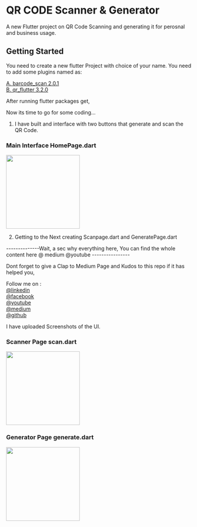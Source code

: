 # QR CODE Scanner & Generator

A new Flutter project on QR Code Scanning and generating it for perosnal and business usage.

## Getting Started

You need to create a new flutter Project with choice of your name.
You need to add some plugins named as:

<a class="github-button" href="https://pub.dev/packages/barcode_scan">A. barcode_scan 2.0.1</a>
<br>
<a class="github-button" href="https://pub.dev/packages/qr_flutter">B. qr_flutter 3.2.0</a>

After running flutter packages get,

Now its time to go for some coding...

1. I have built and interface with two buttons that generate and scan the QR Code.

<h3>Main Interface HomePage.dart</h3> 
<img src="https://github.com/neon97/QR-CODE-Scanner-Generator/blob/master/screenshots/Simulator%20Screen%20Shot%20-%20iPhone%2011%20Pro%20Max%20-%202020-04-11%20at%2010.18.34.png?raw=true"  width="200" >
</img>

2. Getting to the Next creating Scanpage.dart and GeneratePage.dart

--------------Wait, a sec why everything here, You can find the whole content here @ medium @youtube ----------------

Dont forget to give a Clap to Medium Page and Kudos to this repo if it has helped you,

Follow me on :
<br>
<a class="github-button" href="https://www.linkedin.com/in/raj-vishwakarma0159">@linkedin</a>
<br>
<a class="github-button" href="https://www.facebook.com/edutechload/">@facebook</a>
<br>
<a class="github-button" href="https://www.youtube.com/edutech%20load">@youtube</a>
<br>
<a class="github-button" href="https://medium.com/@dc.vishwakarma.raj">@medium</a>
<br>
<a class="github-button" href="https://github.com/neon97">@github</a>

I have uploaded Screenshots of the UI.

<h3>Scanner Page scan.dart</h3> 
<img src="https://github.com/neon97/QR-CODE-Scanner-Generator/blob/master/screenshots/Simulator%20Screen%20Shot%20-%20iPhone%2011%20Pro%20Max%20-%202020-04-11%20at%2010.18.40.png?raw=true"  width="200" >
</img>

<h3>Generator Page generate.dart</h3> 
<img src="https://github.com/neon97/QR-CODE-Scanner-Generator/blob/master/screenshots/Simulator%20Screen%20Shot%20-%20iPhone%2011%20Pro%20Max%20-%202020-04-11%20at%2010.18.53.png?raw=true"  width="200" >
</img>
